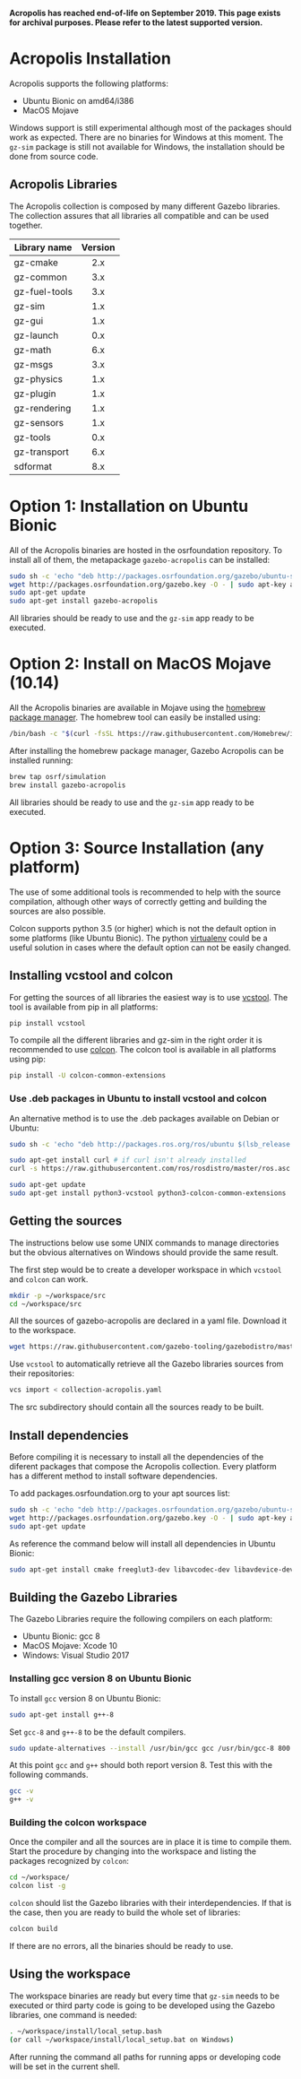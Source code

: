 **Acropolis has reached end-of-life on September 2019.
This page exists for archival purposes.
Please refer to the latest supported version.**

# Acropolis Installation

Acropolis supports the following platforms:

 * Ubuntu Bionic on amd64/i386
 * MacOS Mojave

Windows support is still experimental although most of the packages should work
as expected. There are no binaries for Windows at this moment. The `gz-sim`
package is still not available for Windows, the installation should be done from
source code.

## Acropolis Libraries

The Acropolis collection is composed by many different Gazebo libraries. The
collection assures that all libraries all compatible and can be used together.

| Library name       | Version       |
| ------------------ |:-------------:|
|   gz-cmake         |       2.x     |
|   gz-common        |       3.x     |
|   gz-fuel-tools    |       3.x     |
|   gz-sim           |       1.x     |
|   gz-gui           |       1.x     |
|   gz-launch        |       0.x     |
|   gz-math          |       6.x     |
|   gz-msgs          |       3.x     |
|   gz-physics       |       1.x     |
|   gz-plugin        |       1.x     |
|   gz-rendering     |       1.x     |
|   gz-sensors       |       1.x     |
|   gz-tools         |       0.x     |
|   gz-transport     |       6.x     |
|   sdformat         |       8.x     |

# Option 1: Installation on Ubuntu Bionic

All of the Acropolis binaries are hosted in the osrfoundation repository. To install
all of them, the metapackage `gazebo-acropolis` can be installed:

```bash
sudo sh -c 'echo "deb http://packages.osrfoundation.org/gazebo/ubuntu-stable `lsb_release -cs` main" > /etc/apt/sources.list.d/gazebo-stable.list'
wget http://packages.osrfoundation.org/gazebo.key -O - | sudo apt-key add -
sudo apt-get update
sudo apt-get install gazebo-acropolis
```

All libraries should be ready to use and  the `gz-sim` app ready to be executed.

# Option 2: Install on MacOS Mojave (10.14)

All the Acropolis binaries are available in Mojave using the [homebrew package manager](https://brew.sh/).
The homebrew tool can easily be installed using:

```bash
/bin/bash -c "$(curl -fsSL https://raw.githubusercontent.com/Homebrew/install/master/install.sh)"
```

After installing the homebrew package manager, Gazebo Acropolis can be installed running:

```bash
brew tap osrf/simulation
brew install gazebo-acropolis
```

All libraries should be ready to use and  the `gz-sim` app ready to be executed.

# Option 3: Source Installation (any platform)

The use of some additional tools is recommended to help with the source compilation, although other ways of correctly getting and building the sources are also possible.

Colcon supports python 3.5 (or higher) which is not the default option in some
platforms (like Ubuntu Bionic). The python [virtualenv](https://virtualenv.pypa.io/en/latest/) could be a useful solution in cases where the default option can not be easily changed.

## Installing vcstool and colcon

For getting the sources of all libraries the easiest way is to use
[vcstool](https://github.com/dirk-thomas/vcstool). The tool is available from pip
in all platforms:

```bash
pip install vcstool
```

To compile all the different libraries and gz-sim in the right order
it is recommended to use [colcon](https://colcon.readthedocs.io/en/released/).
The colcon tool is available in all platforms using pip:

```bash
pip install -U colcon-common-extensions
```

### Use .deb packages in Ubuntu to install vcstool and colcon

An alternative method is to use the .deb packages available on Debian or Ubuntu:

```bash
sudo sh -c 'echo "deb http://packages.ros.org/ros/ubuntu $(lsb_release -sc) main" > /etc/apt/sources.list.d/ros-latest.list'

sudo apt-get install curl # if curl isn't already installed
curl -s https://raw.githubusercontent.com/ros/rosdistro/master/ros.asc | sudo apt-key add -

sudo apt-get update
sudo apt-get install python3-vcstool python3-colcon-common-extensions
```

## Getting the sources

The instructions below use some UNIX commands to manage directories but the
obvious alternatives on Windows should provide the same result.

The first step would be to create a developer workspace in which `vcstool` and
`colcon` can work.

```bash
mkdir -p ~/workspace/src
cd ~/workspace/src
```

All the sources of gazebo-acropolis are declared in a yaml file. Download
it to the workspace.

```bash
wget https://raw.githubusercontent.com/gazebo-tooling/gazebodistro/master/collection-acropolis.yaml
```

Use `vcstool` to automatically retrieve all the Gazebo libraries sources from
their repositories:

```bash
vcs import < collection-acropolis.yaml
```

The src subdirectory should contain all the sources ready to be built.

## Install dependencies

Before compiling it is necessary to install all the dependencies of the diferent
packages that compose the Acropolis collection. Every platform has a different
method to install software dependencies.

To add packages.osrfoundation.org to your apt sources list:
```bash
sudo sh -c 'echo "deb http://packages.osrfoundation.org/gazebo/ubuntu-stable `lsb_release -cs` main" > /etc/apt/sources.list.d/gazebo-stable.list'
wget http://packages.osrfoundation.org/gazebo.key -O - | sudo apt-key add -
sudo apt-get update
```

As reference the command below will
install all dependencies in Ubuntu Bionic:
```bash
sudo apt-get install cmake freeglut3-dev libavcodec-dev libavdevice-dev libavformat-dev libavutil-dev libdart6-collision-ode-dev libdart6-dev libdart6-utils-urdf-dev libfreeimage-dev libgflags-dev libglew-dev libgts-dev libogre-1.9-dev libogre-2.1-dev libprotobuf-dev libprotobuf-dev libprotoc-dev libqt5core5a libswscale-dev libtinyxml2-dev libtinyxml-dev pkg-config protobuf-compiler qml-module-qt-labs-folderlistmodel qml-module-qt-labs-settings qml-module-qtquick2 qml-module-qtquick-controls qml-module-qtquick-controls2 qml-module-qtquick-dialogs qml-module-qtquick-layouts qtbase5-dev qtdeclarative5-dev qtquickcontrols2-5-dev ruby ruby-ronn uuid-dev libgtest-dev curl libcurl4-gnutls-dev libcurl4-openssl-dev libsqlite3-dev
```

## Building the Gazebo Libraries

The Gazebo Libraries require the following compilers on each platform:

* Ubuntu Bionic: gcc 8
* MacOS Mojave: Xcode 10
* Windows: Visual Studio 2017

### Installing gcc version 8 on Ubuntu Bionic

To install `gcc` version 8 on Ubuntu Bionic:

```bash
sudo apt-get install g++-8
```

Set `gcc-8` and `g++-8` to be the default compilers.

```bash
sudo update-alternatives --install /usr/bin/gcc gcc /usr/bin/gcc-8 800 --slave /usr/bin/g++ g++ /usr/bin/g++-8 --slave /usr/bin/gcov gcov /usr/bin/gcov-8
```

At this point `gcc`  and `g++` should both report version 8. Test this with
the following commands.

```bash
gcc -v
g++ -v
```

### Building the colcon workspace

Once the compiler and all the sources are in place it is time to compile them.
Start the procedure by changing into the workspace and listing the packages
recognized by `colcon`:

```bash
cd ~/workspace/
colcon list -g
```

`colcon` should list the Gazebo libraries with their
interdependencies. If that is the case, then you are ready
to build the whole set of libraries:

```bash
colcon build
```

If there are no errors, all the binaries should be ready to use.

## Using the workspace

The workspace binaries are ready but every time that `gz-sim` needs to be
executed or third party code is going to be developed using the Gazebo
libraries, one command is needed:

```bash
. ~/workspace/install/local_setup.bash
(or call ~/workspace/install/local_setup.bat on Windows)
```

After running the command all paths for running apps or developing code
will be set in the current shell.

